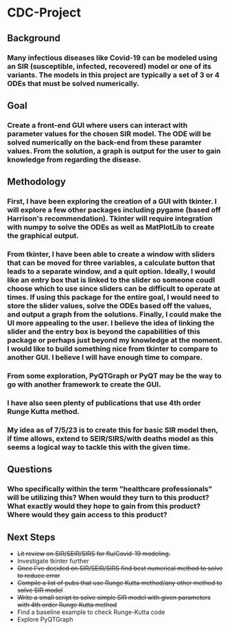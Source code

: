 # CDC-Project


## Background

### Many infectious diseases like Covid-19 can be modeled using an SIR (susceptible, infected, recovered) model or one of its variants. The models in this project are typically a set of 3 or 4 ODEs that must be solved numerically.

## Goal

### Create a front-end GUI where users can interact with parameter values for the chosen SIR model. The ODE will be solved numerically on the back-end from these paramter values. From the solution, a graph is output for the user to gain knowledge from regarding the disease.


## Methodology

### First, I have been exploring the creation of a GUI with tkinter. I will explore a few other packages including pygame (based off Harrison's recommendation). Tkinter will require integration with numpy to solve the ODEs as well as MatPlotLib to create the graphical output.

### From tkinter, I have been able to create a window with sliders that can be moved for three variables, a calculate button that leads to a separate window, and a quit option. Ideally, I would like an entry box that is linked to the slider so someone coudl choose which to use since sliders can be difficult to operate at times. If using this package for the entire goal, I would need to store the slider values, solve the ODEs based off the values, and output a graph from the solutions. Finally, I could make the UI more appealing to the user. I believe the idea of linking the slider and the entry box is beyond the capabilities of this package or perhaps just beyond my knowledge at the moment. I would like to build something nice from tkinter to compare to another GUI. I believe I will have enough time to compare.

### From some exploration, PyQTGraph or PyQT may be the way to go with another framework to create the GUI.

### I have also seen plenty of publications that use 4th order Runge Kutta method.

### My idea as of 7/5/23 is to create this for basic SIR model then, if time allows, extend to SEIR/SIRS/with deaths model as this seems a logical way to tackle this with the given time. 

## Questions

### Who specifically within the term "healthcare professionals" will be utilizing this? When would they turn to this product? What exactly would they hope to gain from this product? Where would they gain access to this product? 

## Next Steps

* ~~Lit review on SIR/SEIR/SIRS for flu/Covid-19 modeling.~~
* Investigate tkinter further 
* ~~Once I've decided on SIR/SEIR/SIRS find best numerical method to solve to reduce error~~
* ~~Compile a list of pubs that use Runge Kutta method/any other method to solve SIR model~~
* ~~Write a small script to solve simple SIR model with given parameters with 4th order Runge Kutta method~~
* Find a baseline example to check Runge-Kutta code
* Explore PyQTGraph
